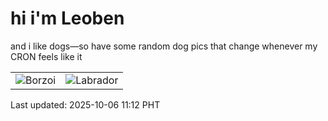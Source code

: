 # hi i'm Leoben

and i like dogs—so have some random dog pics that change whenever my CRON feels like it

|  |  |
|--------|----------|
| ![Borzoi](https://random-dog-vercel.vercel.app/api/random-borzoi?v=1759720330) | ![Labrador](https://random-dog-vercel.vercel.app/api/random-labrador?v=1759720330) |

Last updated: 2025-10-06 11:12 PHT
